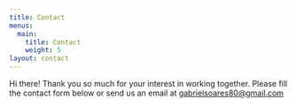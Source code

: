 ```yaml
---
title: Contact
menus:
  main:
    title: Contact
    weight: 5
layout: contact
---
```

Hi there! Thank you so much for your interest in working together. Please fill the contact form below or send us an email at [](mailto:example@example.com)[gabrielsoares80@gmail.com](mailto:gabrielsoares80@gmail.com)
